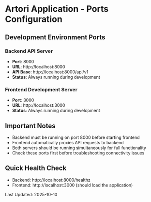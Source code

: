 # Artori Application - Ports Configuration

## Development Environment Ports

### Backend API Server

- **Port**: 8000
- **URL**: http://localhost:8000
- **API Base**: http://localhost:8000/api/v1
- **Status**: Always running during development

### Frontend Development Server

- **Port**: 3000
- **URL**: http://localhost:3000
- **Status**: Always running during development

## Important Notes

- Backend must be running on port 8000 before starting frontend
- Frontend automatically proxies API requests to backend
- Both servers should be running simultaneously for full functionality
- Check these ports first before troubleshooting connectivity issues

## Quick Health Check

- Backend: http://localhost:8000/healthz
- Frontend: http://localhost:3000 (should load the application)

Last Updated: 2025-10-10
